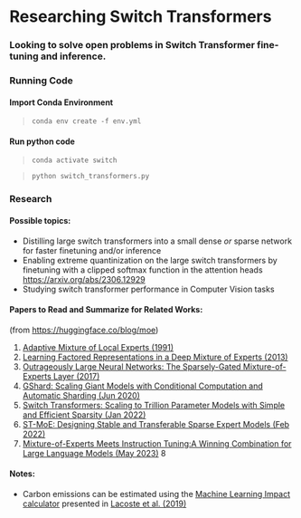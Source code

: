 # Researching Switch Transformers
### Looking to solve open problems in Switch Transformer fine-tuning and inference.

### Running Code

#### Import Conda Environment

> `conda env create -f env.yml`

#### Run python code

> `conda activate switch`

> `python switch_transformers.py`


### Research

#### Possible topics:
- Distilling large switch transformers into a small dense *or* sparse network for faster finetuning and/or inference
- Enabling extreme quantinization on the large switch transformers by finetuning with a clipped softmax function in the attention heads https://arxiv.org/abs/2306.12929
- Studying switch transformer performance in Computer Vision tasks

#### Papers to Read and Summarize for Related Works:
(from https://huggingface.co/blog/moe)
1. [Adaptive Mixture of Local Experts (1991)](https://www.cs.toronto.edu/~hinton/absps/jjnh91.pdf)
2. [Learning Factored Representations in a Deep Mixture of Experts (2013)](https://arxiv.org/abs/1312.4314)
3. [Outrageously Large Neural Networks: The Sparsely-Gated Mixture-of-Experts Layer (2017)](https://arxiv.org/abs/1701.06538)
4. [GShard: Scaling Giant Models with Conditional Computation and Automatic Sharding (Jun 2020)](https://arxiv.org/abs/2006.16668)
5. [Switch Transformers: Scaling to Trillion Parameter Models with Simple and Efficient Sparsity (Jan 2022)](https://arxiv.org/abs/2101.03961)
6. [ST-MoE: Designing Stable and Transferable Sparse Expert Models (Feb 2022)](https://arxiv.org/abs/2202.08906)
7. [Mixture-of-Experts Meets Instruction Tuning:A Winning Combination for Large Language Models (May 2023)](https://arxiv.org/abs/2305.14705)
8

#### Notes:
 - Carbon emissions can be estimated using the [Machine Learning Impact calculator](https://mlco2.github.io/impact#compute) presented in [Lacoste et al. (2019)](https://arxiv.org/abs/1910.09700)